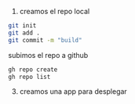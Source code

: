1. creamos el repo local

```bash
git init
git add .
git commit -m "build"

```
subimos el repo a github

```bash
gh repo create
gh repo list
``````

3. creamos una app para desplegar

